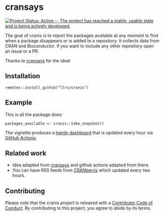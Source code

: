 # cransays

<!-- badges: start -->

[![Project Status: Active -- The project has reached a stable, usable state and is being actively developed.](https://www.repostatus.org/badges/latest/active.svg)](https://www.repostatus.org/#active)

<!-- badges: end -->

The goal of cranis is to report the packages available at any moment to find when a package disappears or is added to a repository.
It collects data from CRAN and Bioconductor.
If you want to include any other repository open an issue or a PR.

Thanks to [cransays](https://cransays.itsalocke.com/articles/dashboard.html) for the idea!

## Installation

``` {.r}
remotes::install_github("llrs/cranis")
```

## Example

This is all the package does:

``` {.r}
packages_available <- cranis::take_snapshot()
```

The vignette produces a [handy dashboard](https://llrs.github.io/cranis/articles/dashboard.html) that is updated every hour via [GitHub Actions](https://github.com/llrs/cranis/actions).

## Related work

-   Idea adapted from [cransays](https://cransays.itsalocke.com/) and github actions adapted from there.
-   You can have RSS feeds from [CRANberris](http://dirk.eddelbuettel.com/cranberries/) which updated every two hours.

## Contributing

Please note that the cranis project is released with a [Contributor Code of Conduct](https://contributor-covenant.org/version/2/0/CODE_OF_CONDUCT.html).
By contributing to this project, you agree to abide by its terms.
